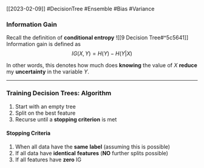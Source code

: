 [[2023-02-09]] #DecisionTree #Ensemble #Bias #Variance 

### Information Gain
Recall the definition of **conditional entropy** ![[9 Decision Tree#^5c5641]] 
Information gain is defined as
$$IG(X,Y)=H(Y)-H(Y|X)$$

In other words, this denotes how much does **knowing** the value of $X$ **reduce** my **uncertainty** in the variable $Y$.

---

### Training Decision Trees: Algorithm
1. Start with an empty tree
2. Split on the best feature
3. Recurse until a **stopping criterion** is met

#### Stopping Criteria
1. When all data have the **same** **label** (assuming this is possible)
2. If all data have **identical** **features** (**NO** further splits possible)
3. If all features have **zero** IG
